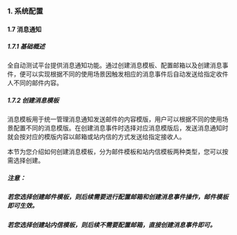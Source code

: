 ### 1. 系统配置

#### 1.7 消息通知

##### 1.7.1 基础概述

全自动测试平台提供消息通知功能。通过创建消息模板、配置邮箱以及创建消息事件，便可以实现根据不同的使用场景因触发相应的消息事件后自动发送给指定收件人不同的邮件内容。

##### 1.7.2 创建消息模板

消息模板用于统一管理消息通知发送邮件的内容模版，用户可以根据不同的使用场景配置不同的消息模版。在创建消息事件时选择对应消息模版后，发送消息通知时就会按对应的模版内容以邮箱或站内信的方式发送给指定接收人。

本节为您介绍如何创建消息模板，分为邮件模板和站内信模板两种类型，您可以按需选择创建。

##### 注意：

##### 若您选择创建邮件模板，则后续需要进行配置邮箱和创建消息事件操作，邮件模板即可生效。

##### 若您选择创建站内信模板，则后续不需要配置邮箱，直接创建消息事件即可。
